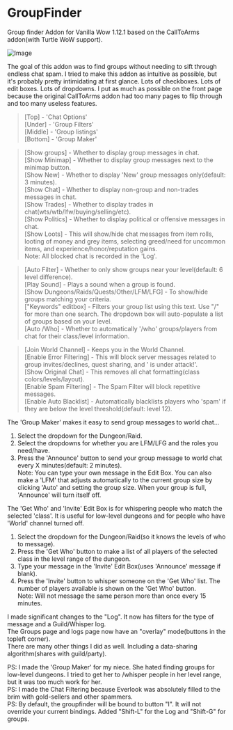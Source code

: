# GroupFinder
Group finder Addon for Vanilla Wow 1.12.1 based on the CallToArms addon(with Turtle WoW support).  

![Image](https://github.com/user-attachments/assets/b31b1d96-dc7a-45ad-945b-1b18a986b765)  

The goal of this addon was to find groups without needing to sift through endless chat spam. I tried to make this addon as intuitive as possible, but it's probably pretty intimidating at first glance. Lots of checkboxes. Lots of edit boxes. Lots of dropdowns. I put as much as possible on the front page because the original CallToArms addon had too many pages to flip through and too many useless features.  

>[Top] - 'Chat Options'  
[Under] - 'Group Filters'  
[Middle] - 'Group listings'  
[Bottom] - 'Group Maker'  

>[Show groups] - Whether to display group messages in chat.  
[Show Minimap] - Whether to display group messages next to the minimap button.  
[Show New] - Whether to display 'New' group messages only(default: 3 minutes).  
[Show Chat] - Whether to display non-group and non-trades messages in chat.  
[Show Trades] - Whether to display trades in chat(wts/wtb/lfw/buying/selling/etc).  
[Show Politics] - Whether to display political or offensive messages in chat.  
[Show Loots] - This will show/hide chat messages from item rolls, looting of money and grey items, selecting greed/need for uncommon items, and experience/honor/reputation gains.  
Note: All blocked chat is recorded in the 'Log'.  

>[Auto Filter] - Whether to only show groups near your level(default: 6 level difference).  
[Play Sound] - Plays a sound when a group is found.  
[Show Dungeons/Raids/Quests/Other/LFM/LFG] - To show/hide groups matching your criteria.  
["Keywords" editbox] - Filters your group list using this text. Use "/" for more than one search. The dropdown box will auto-populate a list of groups based on your level.  
[Auto /Who] - Whether to automatically '/who' groups/players from chat for their class/level information.  

>[Join World Channel] - Keeps you in the World Channel.  
[Enable Error Filtering] - This will block server messages related to group invites/declines, quest sharing, and '<name> is under attack!'.  
[Show Original Chat] - This removes all chat formatting(class colors/levels/layout).  
[Enable Spam Filtering] - The Spam Filter will block repetitive messages.  
[Enable Auto Blacklist] - Automatically blacklists players who 'spam' if they are below the level threshold(default: level 12).  

The 'Group Maker' makes it easy to send group messages to world chat...  
1) Select the dropdown for the Dungeon/Raid.  
2) Select the dropdowns for whether you are LFM/LFG and the roles you need/have.  
3) Press the 'Announce' button to send your group message to world chat every X minutes(default: 2 minutes).  
Note: You can type your own message in the Edit Box. You can also make a 'LFM' that adjusts automatically to the current group size by clicking 'Auto' and setting the group size. When your group is full, 'Announce' will turn itself off. 
  
The 'Get Who' and 'Invite' Edit Box is for whispering people who match the selected 'class'. It is useful for low-level dungeons and for people who have 'World' channel turned off.  
1) Select the dropdown for the Dungeon/Raid(so it knows the levels of who to message).  
2) Press the 'Get Who' button to make a list of all players of the selected class in the level range of the dungeon.  
3) Type your message in the 'Invite' Edit Box(uses 'Announce' message if blank).  
4) Press the 'Invite' button to whisper someone on the 'Get Who' list. The number of players available is shown on the 'Get Who' button.  
Note: Will not message the same person more than once every 15 minutes.  

I made significant changes to the "Log". It now has filters for the type of message and a Guild/Whisper log.  
The Groups page and logs page now have an "overlay" mode(buttons in the topleft corner).  
There are many other things I did as well. Including a data-sharing algorithm(shares with guild/party).  

PS: I made the 'Group Maker' for my niece. She hated finding groups for low-level dungeons. I tried to get her to /whisper people in her level range, but it was too much work for her.  
PS: I made the Chat Filtering because Everlook was absolutely filled to the brim with gold-sellers and other spammers.  
PS: By default, the groupfinder will be bound to button "I". It will not override your current bindings. Added "Shift-L" for the Log and "Shift-G" for groups.  
